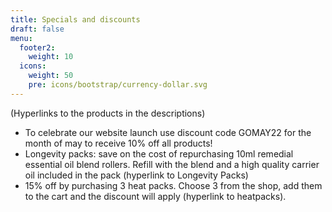 ```yaml
---
title: Specials and discounts
draft: false
menu:
  footer2:
    weight: 10
  icons:
    weight: 50
    pre: icons/bootstrap/currency-dollar.svg
---
```

(Hyperlinks to the products in the descriptions)



* To celebrate our website launch use discount code GOMAY22 for the month of may to receive 10% off all products! 
* Longevity packs:  save on the cost of repurchasing 10ml remedial essential oil blend rollers.  Refill with the blend and a high quality carrier oil included in the pack (hyperlink to Longevity Packs)
* 15% off by purchasing 3 heat packs.  Choose 3 from the shop, add them to the cart and the discount will apply (hyperlink to heatpacks).